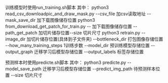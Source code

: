 训练模型时使用run_training.sh脚本
其中：
python3 read_csv_downloadpic_and_draw_mask.py --csv_file 加csv读取地址 --mask_save_dir 加下载图像储存位置 
python3 from_download_get_patch_for_train.py -- 加下载图像储存位置  --path_get_patch 加切片储存位置--size 切片尺寸
python3 retrain.py --image_dir 加切片储存位置(具体到子文件夹) --bottleneck_dir 打包图像存储位置 --how_many_training_steps 1训练步数  --model_dir 预训练模型存储位置 --output_graph 迁移学习后模型存储位置 --output_labels 标签存储位置

预测样本时使用predicte.sh脚本
其中：
python3 predicte.py --model_save_path 迁移学习后模型存储位置 --predict_img_path 待预测样本位置 --size 切片尺寸